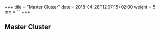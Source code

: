 +++
title = "Master Cluster"
date = 2018-04-28T12:07:15+02:00
weight = 5
pre = "<b></b>"
+++

## Master Cluster
